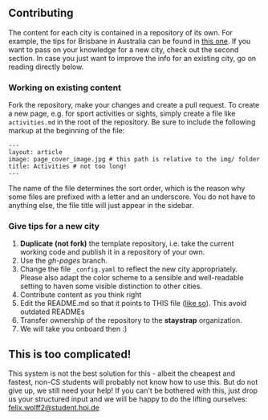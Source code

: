## Contributing
The content for each city is contained in a repository of its own.
For example, the tips for Brisbane in Australia can be found in [this one](http://github.com/staystrap/brisbane).
If you want to pass on your knowledge for a new city, check out the second section.
In case you just want to improve the info for an existing city, go on reading directly below.

### Working on existing content
Fork the repository, make your changes and create a pull request.
To create a new page, e.g. for sport activities or sights, simply create a file
like `activities.md` in the root of the repository. Be sure to include the following
markup at the beginning of the file:

```
---
layout: article
image: page_cover_image.jpg # this path is relative to the img/ folder
title: Activities # not too long!
---
```

The name of the file determines the sort order, which is the reason why some
files are prefixed with a letter and an underscore. You do not have to anything else,
the file title will just appear in the sidebar.

### Give tips for a new city
1.  **Duplicate (not fork)** the template repository, i.e. take the current working code and publish it in a repository of your own.
2.  Use the *gh-pages* branch.
3.  Change the file `_config.yaml` to reflect the new city appropriately.
    Please also adapt the color scheme to a sensible and well-readable setting
    to haven some visible distinction to other cities.
4.  Contribute content as you think right
5.  Edit the README.md so that it points to THIS file ([like so](https://github.com/staystrap/brisbane/blob/gh-pages/README.md)). This avoid outdated READMEs
5.  Transfer ownership of the repository to the **staystrap** organization.
6.  We will take you onboard then :)

## This is too complicated!
This system is not the best solution for this - albeit the cheapest and fastest,
non-CS students will probably not know how to use this. But do not give up, we still need your help!
If you can't be bothered with this, just drop us your structured input
and we will be happy to do the lifting ourselves: [felix.wolff2@student.hpi.de](mailto:felix.wolff2@student.hpi.de)
